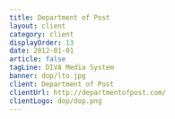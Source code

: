```yaml
---
title: Department of Post
layout: client
category: client
displayOrder: 13
date: 2012-01-01
article: false
tagLine: DIVA Media System
banner: dop/lto.jpg
client: Department of Post
clientUrl: http://departmentofpost.com/
clientLogo: dop/dop.png
---
```

